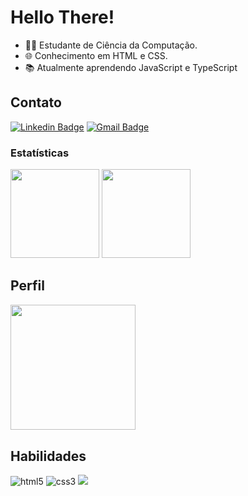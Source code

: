 <h1>Hello There!</h1>

- 👩‍💻 Estudante de Ciência da Computação.
- 🌐 Conhecimento em HTML e CSS.
- 📚 Atualmente aprendendo JavaScript e TypeScript

## Contato
[![Linkedin Badge](https://img.shields.io/badge/-LinkedIn-6633cc?style=flat-square&logo=Linkedin&logoColor=white&link=https://www.linkedin.com/in/fernanda-kipper-5958a61a9/)](https://www.linkedin.com/in/guilherme-pena-67b249267/)
[![Gmail Badge](https://img.shields.io/badge/-guilhermeapena@gmail.com-6633cc?style=flat-square&logo=Gmail&logoColor=white&link=mailto:guilhermeapena@gmail.com)](mailto:guilhermeapena@gmail.com)

### Estatísticas
<div style="display: inline_block">
<img height="142em" src="https://github-readme-stats.vercel.app/api?username=guipena10&show_icons=true&theme=tokyonight&include_all_commits=true&count_private=false&rank_icon=default&hide_border=false">
    
<img height="142em" src="https://github-readme-stats.vercel.app/api/wakatime?username=guipena&langs_count=8&hide_border=false&theme=tokyonight&custom_title=Codding%20Time&range=all_time">

## Perfil
<div style="display: inline_block">
<img height="200.3em" src="https://github-profile-summary-cards.vercel.app/api/cards/profile-details?username=guipena10&theme=tokyonight">

## Habilidades
<div style="display: inline_block">
    <img alighn="center" alt="html5" src="https://img.shields.io/badge/HTML5-E34F26?style=for-the-badge&logo=html5&logoColor=white">
    <img alighn="center" alt="css3" src="https://img.shields.io/badge/CSS3-1572B6?style=for-the-badge&logo=css3&logoColor=white">
    <img src="https://img.shields.io/badge/Bootstrap-563D7C?style=for-the-badge&logo=bootstrap&logoColor=white">
</div>
